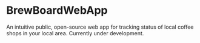 # BrewBoardWebApp
An intuitive public, open-source web app for tracking status of local coffee shops in your local area.
Currently under development.
